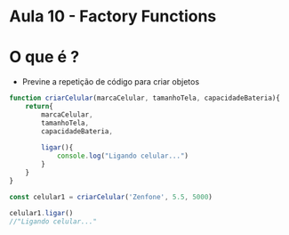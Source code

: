 # Aula 10 - Factory Functions

# O que é ?

- Previne a repetição de código para criar objetos

```jsx
function criarCelular(marcaCelular, tamanhoTela, capacidadeBateria){
	return{
		marcaCelular,
		tamanhoTela,
		capacidadeBateria,
		
		ligar(){
			console.log("Ligando celular...")
		}
	}
}

const celular1 = criarCelular('Zenfone', 5.5, 5000)

celular1.ligar()
//"Ligando celular..."
```